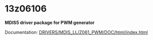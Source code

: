 # 13z06106

**MDIS5 driver package for PWM generator**

Documentation: [DRIVERS/MDIS_LL/Z061_PWM/DOC/html/index.html](DRIVERS/MDIS_LL/Z061_PWM/DOC/html/index.html)